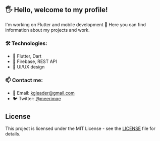  

## 🖐 Hello, welcome to my profile!

I'm working on Flutter and mobile development 🚀
Here you can find information about my projects and work.

### 🛠️ Technologies:
- 🚀 Flutter, Dart
- 🔧 Firebase, REST API
- 🎨 UI/UX design

### 📫 Contact me:
- 📨 Email: kgleader@gmail.com
- 🐦 Twitter: [@meerimqe](https://twitter.com/meerimqe)

## License
This project is licensed under the MIT License - see the [LICENSE](LICENSE) file for details.
